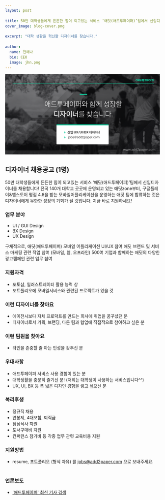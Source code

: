 ```yaml
---
layout: post

title: 50만 대학생들에게 든든한 힘이 되고있는 서비스 ‘애딧(애드투페이퍼)’팀에서 신입디자이너를 채용합니다!
cover_image: blog-cover.png

excerpt: "대학 생활을 혁신할 디자이너를 찾습니다."

author:
  name: 전해나
  bio: CEO
  image: jhn.png
---
```


![디자이너 채용](/images/recruiting_designer_header.png)  

## 디자이너 채용공고 (1명)

50만 대학생들에게 든든한 힘이 되고있는 서비스 ‘애딧(애드투페이퍼)’팀에서 신입디자이너를 채용합니다!
전국 140개 대학교 곳곳에 운영되고 있는 애딧zone부터, 구글플레이&앱스토어 평점 4.8을 받는 모바일어플리케이션을 운영하는 애딧 팀에 합류하는 것은 디자이너에게 무한한 성장의 기회가 될 것입니다.
지금 바로 지원하세요! 



### 업무 분야


* UI / GUI Design
* BX Design 
* UX Design


구체적으로,
애딧(애드투페이퍼) 모바일 어플리케이션 UI/UX 참여
애딧 브랜드 및 서비스 마케팅 관련 작업 참여 (모바일, 웹, 오프라인)
500여 기업과 함께하는 애딧의 다양한 광고캠페인 관련 업무 참여  


### 지원자격


* 포토샵, 일러스트레이터 활용 능력 상
* 포트폴리오에 모바일서비스와 관련된 프로젝트가 있을 것


### 이런 디자이너를 찾아요


* 에이전시보다 자체 프로덕트를 만드는 회사에 취업을 꿈꾸셨던 분
* 디자이너로서 기획, 브랜딩, 다른 팀과 협업에 직접적으로 참여하고 싶은 분


### 이런 팀원을 찾아요


* 타인을 존중할 줄 아는 인성을 갖추신 분



### 우대사항


* 애드투페이퍼 서비스 사용 경험이 있는 분
* 대학생활을 충분히 즐기신 분! (저희는 대학생이 사용하는 서비스입니다^^)
* UX, UI, BX 등 폭 넓은 디자인 경험을 쌓고 싶으신 분 


### 복리후생


* 정규직 채용
* 연봉제, 4대보험, 퇴직금
* 점심식사 지원
* 도서구매비 지원
* 컨퍼런스 참가비 등 각종 업무 관련 교육비용 지원 



### 지원방법
* resume, 포트폴리오 (형식 자유) 를 jobs@add2paper.com 으로 보내주세요.
<br><br>

### 언론보도
* ['애드투페이퍼' 최신 기사 검색](http://search.daum.net/search?w=news&cluster=n&q=%EC%95%A0%EB%93%9C%ED%88%AC%ED%8E%98%EC%9D%B4%ED%8D%BC&sort=1)
